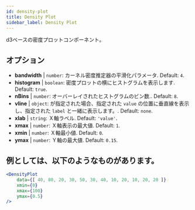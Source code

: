 ```yaml
---
id: density-plot
title: Density Plot
sidebar_label: Density Plot
---
```


d3ベースの密度プロットコンポーネント。

## オプション

* __bandwidth__ | `number`: カーネル密度推定器の平滑化パラメータ. Default: `4`.
* __histogram__ | `boolean`: 密度プロットの横にヒストグラムを表示します. Default: `true`.
* __nBins__ | `number`: オーバーレイされたヒストグラムのビン数.. Default: `8`.
* __vline__ | `object`: が指定された場合、指定された `value` の位置に垂直線を表示し、指定された `label` と一緒に表示します。. Default: `none`.
* __xlab__ | `string`: Ｘ軸ラベル. Default: `'value'`.
* __xmax__ | `number`: Ｘ軸表示の最大値. Default: `1`.
* __xmin__ | `number`: Ｘ軸最小値. Default: `0`.
* __ymax__ | `number`: Ｙ軸の最大値. Default: `0.15`.


## 例としては、以下のようなものがあります。

```jsx live
<DensityPlot
    data={[ 40, 80, 20, 30, 50, 30, 40, 10, 20, 10, 20, 20 ]}
    xmin={0}
    xmax={100}
    ymax={0.5}
/>
```

